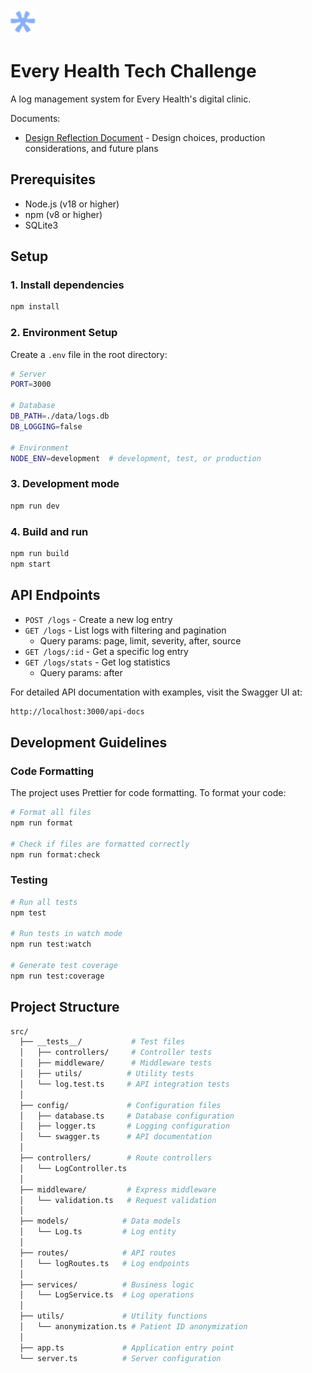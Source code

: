  <img src="./images/everyhealth-logo.png" alt="Every Health Logo" width="40"/>

# Every Health Tech Challenge
  
A log management system for Every Health's digital clinic.

Documents:

- [Design Reflection Document](./DesignReflectionDocument.md) - Design choices, production considerations, and future plans

## Prerequisites

- Node.js (v18 or higher)
- npm (v8 or higher)
- SQLite3

## Setup

### 1. Install dependencies

```bash
npm install
```

### 2. Environment Setup

Create a `.env` file in the root directory:

```bash
# Server
PORT=3000

# Database
DB_PATH=./data/logs.db
DB_LOGGING=false

# Environment
NODE_ENV=development  # development, test, or production
```

### 3. Development mode

```bash
npm run dev
```

### 4. Build and run

```bash
npm run build
npm start
```

## API Endpoints

- `POST /logs` - Create a new log entry
- `GET /logs` - List logs with filtering and pagination
  - Query params: page, limit, severity, after, source
- `GET /logs/:id` - Get a specific log entry
- `GET /logs/stats` - Get log statistics
  - Query params: after

For detailed API documentation with examples, visit the Swagger UI at:
```bash
http://localhost:3000/api-docs
```

## Development Guidelines

### Code Formatting

The project uses Prettier for code formatting. To format your code:

```bash
# Format all files
npm run format

# Check if files are formatted correctly
npm run format:check
```

### Testing

```bash
# Run all tests
npm test

# Run tests in watch mode
npm run test:watch

# Generate test coverage
npm run test:coverage
```

## Project Structure

```bash
src/
  ├── __tests__/           # Test files
  │   ├── controllers/     # Controller tests
  │   ├── middleware/      # Middleware tests
  │   ├── utils/          # Utility tests
  │   └── log.test.ts     # API integration tests
  │
  ├── config/             # Configuration files
  │   ├── database.ts     # Database configuration
  │   ├── logger.ts       # Logging configuration
  │   └── swagger.ts      # API documentation
  │
  ├── controllers/        # Route controllers
  │   └── LogController.ts
  │
  ├── middleware/         # Express middleware
  │   └── validation.ts   # Request validation
  │
  ├── models/            # Data models
  │   └── Log.ts         # Log entity
  │
  ├── routes/            # API routes
  │   └── logRoutes.ts   # Log endpoints
  │
  ├── services/          # Business logic
  │   └── LogService.ts  # Log operations
  │
  ├── utils/             # Utility functions
  │   └── anonymization.ts # Patient ID anonymization
  │
  ├── app.ts             # Application entry point
  └── server.ts          # Server configuration
```

